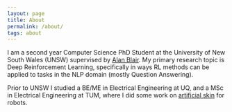 ```yaml
---
layout: page
title: About
permalink: /about/
tags: about
---
```


I am a second year Computer Science PhD Student at the University of New South Wales (UNSW) supervised by [Alan Blair](https://www.cse.unsw.edu.au/~blair/). My primary research topic is Deep Reinforcement Learning, specifically in ways RL methods can be applied to tasks in the NLP domain (mostly Question Answering). 

Prior to UNSW I studied a BE/ME in Electrical Engineering at UQ, and a MSc in Electrical Engineering at TUM, where I did some work on [artificial skin](https://www.tandfonline.com/doi/abs/10.1080/01691864.2015.1095652) for robots. 